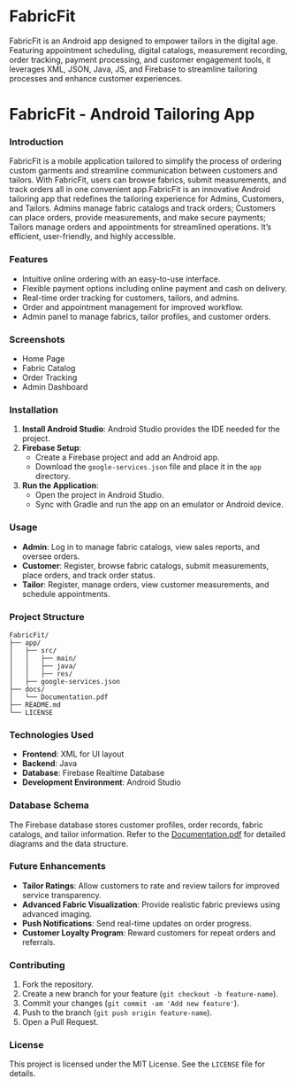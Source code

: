 # FabricFit
FabricFit is an Android app designed to empower tailors in the digital age. Featuring appointment scheduling, digital catalogs, measurement recording, order tracking, payment processing, and customer engagement tools, it leverages XML, JSON, Java, JS, and Firebase to streamline tailoring processes and enhance customer experiences.

# FabricFit - Android Tailoring App
### Introduction

FabricFit is a mobile application tailored to simplify the process of ordering custom garments and streamline communication between customers and tailors. With FabricFit, users can browse fabrics, submit measurements, and track orders all in one convenient app.FabricFit is an innovative Android tailoring app that redefines the tailoring experience for Admins, Customers, and Tailors. Admins manage fabric catalogs and track orders; Customers can place orders, provide measurements, and make secure payments; Tailors manage orders and appointments for streamlined operations. It’s efficient, user-friendly, and highly accessible.

### Features

- Intuitive online ordering with an easy-to-use interface.
- Flexible payment options including online payment and cash on delivery.
- Real-time order tracking for customers, tailors, and admins.
- Order and appointment management for improved workflow.
- Admin panel to manage fabrics, tailor profiles, and customer orders.

### Screenshots

- Home Page
- Fabric Catalog
- Order Tracking
- Admin Dashboard

### Installation

1. **Install Android Studio**: Android Studio provides the IDE needed for the project.
2. **Firebase Setup**:
   - Create a Firebase project and add an Android app.
   - Download the `google-services.json` file and place it in the `app` directory.
3. **Run the Application**:
   - Open the project in Android Studio.
   - Sync with Gradle and run the app on an emulator or Android device.

### Usage

- **Admin**: Log in to manage fabric catalogs, view sales reports, and oversee orders.
- **Customer**: Register, browse fabric catalogs, submit measurements, place orders, and track order status.
- **Tailor**: Register, manage orders, view customer measurements, and schedule appointments.

### Project Structure

```
FabricFit/
├── app/
│   ├── src/
│   │   ├── main/
│   │   ├── java/
│   │   ├── res/
│   ├── google-services.json
├── docs/
│   └── Documentation.pdf
├── README.md
└── LICENSE
```

### Technologies Used

- **Frontend**: XML for UI layout
- **Backend**: Java
- **Database**: Firebase Realtime Database
- **Development Environment**: Android Studio

### Database Schema

The Firebase database stores customer profiles, order records, fabric catalogs, and tailor information. Refer to the [Documentation.pdf](docs/Documentation.pdf) for detailed diagrams and the data structure.

### Future Enhancements

- **Tailor Ratings**: Allow customers to rate and review tailors for improved service transparency.
- **Advanced Fabric Visualization**: Provide realistic fabric previews using advanced imaging.
- **Push Notifications**: Send real-time updates on order progress.
- **Customer Loyalty Program**: Reward customers for repeat orders and referrals.

### Contributing

1. Fork the repository.
2. Create a new branch for your feature (`git checkout -b feature-name`).
3. Commit your changes (`git commit -am 'Add new feature'`).
4. Push to the branch (`git push origin feature-name`).
5. Open a Pull Request.

### License

This project is licensed under the MIT License. See the `LICENSE` file for details.
